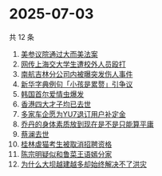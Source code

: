 # 2025-07-03

共 12 条

<!-- BEGIN ZHIHUSEARCH -->
<!-- 最后更新时间 Thu Jul 03 2025 00:22:12 GMT+0800 (China Standard Time) -->

1. [美参议院通过大而美法案](https://www.zhihu.com/search?q=%E7%BE%8E%E5%8F%82%E8%AE%AE%E9%99%A2%E9%80%9A%E8%BF%87%E5%A4%A7%E8%80%8C%E7%BE%8E%E6%B3%95%E6%A1%88)
1. [网传上海交大学生遭校外人员殴打](https://www.zhihu.com/search?q=%E7%BD%91%E4%BC%A0%E4%B8%8A%E6%B5%B7%E4%BA%A4%E5%A4%A7%E5%AD%A6%E7%94%9F%E9%81%AD%E6%A0%A1%E5%A4%96%E4%BA%BA%E5%91%98%E6%AE%B4%E6%89%93)
1. [南航吉林分公司内被曝突发伤人事件](https://www.zhihu.com/search?q=%E5%8D%97%E8%88%AA%E5%90%89%E6%9E%97%E5%88%86%E5%85%AC%E5%8F%B8%E5%86%85%E8%A2%AB%E6%9B%9D%E7%AA%81%E5%8F%91%E4%BC%A4%E4%BA%BA%E4%BA%8B%E4%BB%B6)
1. [新华字典例句「小孩是累赘」引争议](https://www.zhihu.com/search?q=%E6%96%B0%E5%8D%8E%E5%AD%97%E5%85%B8%E4%BE%8B%E5%8F%A5%E3%80%8C%E5%B0%8F%E5%AD%A9%E6%98%AF%E7%B4%AF%E8%B5%98%E3%80%8D%E5%BC%95%E4%BA%89%E8%AE%AE)
1. [韩国首尔爱情虫爆发](https://www.zhihu.com/search?q=%E9%9F%A9%E5%9B%BD%E9%A6%96%E5%B0%94%E7%88%B1%E6%83%85%E8%99%AB%E7%88%86%E5%8F%91)
1. [香港四大才子均已去世](https://www.zhihu.com/search?q=%E9%A6%99%E6%B8%AF%E5%9B%9B%E5%A4%A7%E6%89%8D%E5%AD%90%E5%9D%87%E5%B7%B2%E5%8E%BB%E4%B8%96)
1. [多家车企愿为YU7退订用户补定金](https://www.zhihu.com/search?q=%E5%A4%9A%E5%AE%B6%E8%BD%A6%E4%BC%81%E6%84%BF%E4%B8%BAYU7%E9%80%80%E8%AE%A2%E7%94%A8%E6%88%B7%E8%A1%A5%E5%AE%9A%E9%87%91)
1. [乔丹的身体素质放到现在是不是只能算平庸](https://www.zhihu.com/search?q=%E4%B9%94%E4%B8%B9%E7%9A%84%E8%BA%AB%E4%BD%93%E7%B4%A0%E8%B4%A8%E6%94%BE%E5%88%B0%E7%8E%B0%E5%9C%A8%E6%98%AF%E4%B8%8D%E6%98%AF%E5%8F%AA%E8%83%BD%E7%AE%97%E5%B9%B3%E5%BA%B8)
1. [蔡澜去世](https://www.zhihu.com/search?q=%E8%94%A1%E6%BE%9C%E5%8E%BB%E4%B8%96)
1. [桂林虐猫考生被取消招聘资格](https://www.zhihu.com/search?q=%E6%A1%82%E6%9E%97%E8%99%90%E7%8C%AB%E8%80%83%E7%94%9F%E8%A2%AB%E5%8F%96%E6%B6%88%E6%8B%9B%E8%81%98%E8%B5%84%E6%A0%BC)
1. [陈宗明疑似和鲁菜王语嫣分家](https://www.zhihu.com/search?q=%E9%99%88%E5%AE%97%E6%98%8E%E7%96%91%E4%BC%BC%E5%92%8C%E9%B2%81%E8%8F%9C%E7%8E%8B%E8%AF%AD%E5%AB%A3%E5%88%86%E5%AE%B6)
1. [为什么大坝越建越多却始终解决不了洪灾](https://www.zhihu.com/search?q=%E4%B8%BA%E4%BB%80%E4%B9%88%E5%A4%A7%E5%9D%9D%E8%B6%8A%E5%BB%BA%E8%B6%8A%E5%A4%9A%E5%8D%B4%E5%A7%8B%E7%BB%88%E8%A7%A3%E5%86%B3%E4%B8%8D%E4%BA%86%E6%B4%AA%E7%81%BE)

<!-- END ZHIHUSEARCH -->
